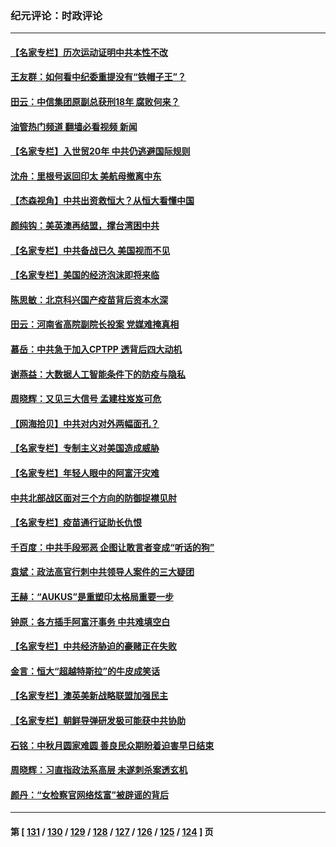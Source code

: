 ### 纪元评论：时政评论
---
#### [【名家专栏】历次运动证明中共本性不改](../../pages/nsc1025/n13250099.md?09220330) 
#### [王友群：如何看中纪委重提没有“铁帽子王”？](../../pages/nsc1025/n13248133.md?09220330) 
#### [田云：中信集团原副总获刑18年 腐败何来？](../../pages/nsc1025/n13248824.md?09220330) 
#### [油管热门频道 翻墙必看视频 新闻](ok?09220330)
#### [【名家专栏】入世贸20年 中共仍逃避国际规则](../../pages/nsc1025/n13247643.md?09220330) 
#### [沈舟：里根号返回印太 美航母撤离中东](../../pages/nsc1025/n13248204.md?09220330) 
#### [【杰森视角】中共出资救恒大？从恒大看懂中国](../../pages/nsc1025/n13248315.md?09220330) 
#### [颜纯钩﻿：美英澳再结盟，撑台湾困中共](../../pages/nsc1025/n13248362.md?09220330) 
#### [【名家专栏】中共备战已久 美国视而不见](../../pages/nsc1025/n13247651.md?09220330) 
#### [【名家专栏】美国的经济泡沫即将来临](../../pages/nsc1025/n13247629.md?09220330) 
#### [陈思敏：北京科兴国产疫苗背后资本水深](../../pages/nsc1025/n13247241.md?09220330) 
#### [田云：河南省高院副院长投案 党媒难掩真相](../../pages/nsc1025/n13246129.md?09220330) 
#### [慕岳：中共急于加入CPTPP 透背后四大动机](../../pages/nsc1025/n13246164.md?09220330) 
#### [谢燕益：大数据人工智能条件下的防疫与隐私](../../pages/nsc1025/n13245739.md?09220330) 
#### [周晓辉：又见三大信号 孟建柱岌岌可危](../../pages/nsc1025/n13245561.md?09220330) 
#### [【网海拾贝】中共对内对外两幅面孔？](../../pages/nsc1025/n13244853.md?09220330) 
#### [【名家专栏】专制主义对美国造成威胁](../../pages/nsc1025/n13243827.md?09220330) 
#### [【名家专栏】年轻人眼中的阿富汗灾难](../../pages/nsc1025/n13243817.md?09220330) 
#### [中共北部战区面对三个方向的防御捉襟见肘](../../pages/nsc1025/n13245425.md?09220330) 
#### [【名家专栏】疫苗通行证助长仇恨](../../pages/nsc1025/n13243695.md?09220330) 
#### [千百度：中共手段邪恶 企图让敢言者变成“听话的狗”](../../pages/nsc1025/n13244811.md?09220330) 
#### [袁斌：政法高官行刺中共领导人案件的三大疑团](../../pages/nsc1025/n13244763.md?09220330) 
#### [王赫：“AUKUS”是重塑印太格局重要一步](../../pages/nsc1025/n13244347.md?09220330) 
#### [钟原：各方插手阿富汗事务 中共难填空白](../../pages/nsc1025/n13244218.md?09220330) 
#### [【名家专栏】中共经济胁迫的豪赌正在失败](../../pages/nsc1025/n13241762.md?09220330) 
#### [金言：恒大“超越特斯拉”的牛皮成笑话](../../pages/nsc1025/n13244079.md?09220330) 
#### [【名家专栏】澳英美新战略联盟加强民主](../../pages/nsc1025/n13243809.md?09220330) 
#### [【名家专栏】朝鲜导弹研发极可能获中共协助](../../pages/nsc1025/n13241668.md?09220330) 
#### [石铭：中秋月圆家难圆 善良民众期盼着迫害早日结束](../../pages/nsc1025/n13242648.md?09220330) 
#### [周晓辉：习直指政法系高层 未遂刺杀案透玄机](../../pages/nsc1025/n13242464.md?09220330) 
#### [颜丹：“女检察官网络炫富”被辟谣的背后](../../pages/nsc1025/n13242440.md?09220330) 

---
#### 第 [ [131](./131.md?09220330) / [130](./130.md?09220330) / [129](./129.md?09220330) / [128](./128.md?09220330) / [127](./127.md?09220330) / [126](./126.md?09220330) / [125](./125.md?09220330) / [124](./124.md?09220330) ] 页
